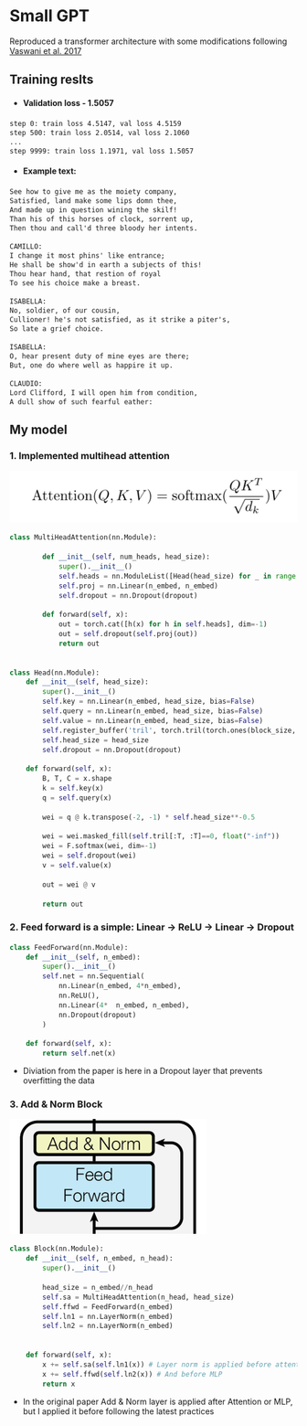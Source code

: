 # Small GPT

Reproduced a transformer architecture with some modifications following [Vaswani et al. 2017](https://arxiv.org/pdf/1706.03762)


## Training reslts 

- #### Validation loss - 1.5057
```
step 0: train loss 4.5147, val loss 4.5159
step 500: train loss 2.0514, val loss 2.1060
...
step 9999: train loss 1.1971, val loss 1.5057
```
- #### Example text:
```
See how to give me as the moiety company,
Satisfied, land make some lips domn thee,
And made up in question wining the skilf!
Than his of this horses of clock, sorrent up,
Then thou and call'd three bloody her intents.

CAMILLO:
I change it most phins' like entrance;
He shall be show'd in earth a subjects of this!
Thou hear hand, that restion of royal
To see his choice make a breast.

ISABELLA:
No, soldier, of our cousin,
Cullioner! he's not satisfied, as it strike a piter's,
So late a grief choice.

ISABELLA:
O, hear present duty of mine eyes are there;
But, one do where well as happire it up.

CLAUDIO:
Lord Clifford, I will open him from condition,
A dull show of such fearful eather:
```

## My model

### 1. Implemented multihead attention

![alt text](Media/image.png)

```python
class MultiHeadAttention(nn.Module):
    
        def __init__(self, num_heads, head_size):
            super().__init__()
            self.heads = nn.ModuleList([Head(head_size) for _ in range (num_heads)])
            self.proj = nn.Linear(n_embed, n_embed)
            self.dropout = nn.Dropout(dropout)
        
        def forward(self, x):
            out = torch.cat([h(x) for h in self.heads], dim=-1)
            out = self.dropout(self.proj(out))
            return out


class Head(nn.Module):
    def __init__(self, head_size):
        super().__init__()
        self.key = nn.Linear(n_embed, head_size, bias=False)
        self.query = nn.Linear(n_embed, head_size, bias=False)
        self.value = nn.Linear(n_embed, head_size, bias=False)
        self.register_buffer('tril', torch.tril(torch.ones(block_size, block_size)))
        self.head_size = head_size
        self.dropout = nn.Dropout(dropout)
        
    def forward(self, x):
        B, T, C = x.shape
        k = self.key(x)
        q = self.query(x)
        
        wei = q @ k.transpose(-2, -1) * self.head_size**-0.5
        
        wei = wei.masked_fill(self.tril[:T, :T]==0, float("-inf"))
        wei = F.softmax(wei, dim=-1)
        wei = self.dropout(wei)
        v = self.value(x)

        out = wei @ v
        
        return out 
```

### 2. Feed forward is a simple: Linear -> ReLU -> Linear -> Dropout

```python
class FeedForward(nn.Module):
    def __init__(self, n_embed):
        super().__init__()
        self.net = nn.Sequential(
            nn.Linear(n_embed, 4*n_embed), 
            nn.ReLU(),
            nn.Linear(4*  n_embed, n_embed),
            nn.Dropout(dropout)
        )
    
    def forward(self, x):
        return self.net(x)
```

- Diviation from the paper is here in a Dropout layer that prevents overfitting the data

### 3. Add & Norm Block

![alt text](Media/image-4.png)

```python
class Block(nn.Module):
    def __init__(self, n_embed, n_head):
        super().__init__()
        
        head_size = n_embed//n_head
        self.sa = MultiHeadAttention(n_head, head_size)
        self.ffwd = FeedForward(n_embed)
        self.ln1 = nn.LayerNorm(n_embed)
        self.ln2 = nn.LayerNorm(n_embed)

        
    def forward(self, x):
        x += self.sa(self.ln1(x)) # Layer norm is applied before attention
        x += self.ffwd(self.ln2(x)) # And before MLP
        return x
```

- In the original paper Add & Norm layer is applied after Attention or MLP, but I applied it before following the latest practices  
